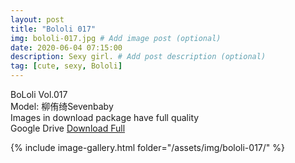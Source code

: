 ```yaml
---
layout: post
title: "Bololi 017"
img: bololi-017.jpg # Add image post (optional)
date: 2020-06-04 07:15:00
description: Sexy girl. # Add post description (optional)
tag: [cute, sexy, Bololi]
---
```

BoLoli Vol.017  
Model: 柳侑绮Sevenbaby                     
Images in download package have full quality                    
Google Drive [Download Full](http://gestyy.com/eqqpeP)

{% include image-gallery.html folder="/assets/img/bololi-017/" %}
